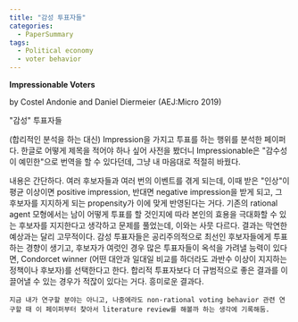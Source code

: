 ```yaml
---
title: "감성 투표자들"
categories:
  - PaperSummary
tags:
  - Political economy
  - voter behavior 
---
```


**Impressionable Voters**

by Costel Andonie and Daniel Diermeier  (AEJ:Micro 2019)

<!--
> We propose a model of impressionable voters. Impressionable voters vote based on impressions rather than maximizing expected utility. We apply our model to elections with multiple candidates and solve for the stationary distributions of the implied stochastic process. In elections with two candidates, we find that impressionable voters select the candidate that maximizes utilitarian welfare. In multi-candidate elections, Condorcet winners are elected provided that a majority of voters is able to sufficiently distinguish competing candidates. In such cases, models with impressionable voters may have better normative properties than models with rational voters.
-->

"감성" 투표자들

(합리적인 분석을 하는 대신) Impression을 가지고 투표를 하는 행위를 분석한 페이퍼다. 한글로 어떻게 제목을 적어야 하나 싶어 사전을 봤더니 Impressionable은 "감수성이 예민한"으로 번역을 할 수 있다던데, 그냥 내 마음대로 적절히 바꿨다.

내용은 간단하다. 여러 후보자들과 여러 번의 이벤트를 겪게 되는데, 이때 받은 "인상"이 평균 이상이면 positive impression, 반대면 negative impression을 받게 되고, 그 후보자를 지지하게 되는 propensity가 이에 맞게 반영된다는 거다. 기존의 rational agent 모형에서는 남이 어떻게 투표를 할 것인지에 따라 본인의 효용을 극대화할 수 있는 후보자를 지지한다고 생각하고 문제를 풀었는데, 이와는 사뭇 다르다. 결과는 막연한 예상과는 달리 고무적이다. 감성 투표자들은 공리주의적으로 최선인 후보자들에게 투표하는 경향이 생기고, 후보자가 여럿인 경우 많은 투표자들이 옥석을 가려낼 능력이 있다면, Condorcet winner (어떤 대안과 일대일 비교를 하더라도 과반수 이상이 지지하는 정책이나 후보자)를 선택한다고 한다. 합리적 투표자보다 더 규범적으로 좋은 결과를 이끌어낼 수 있는 경우가 적잖이 있다는 거다. 흥미로운 결과다. 

`지금 내가 연구할 분야는 아니고, 나중에라도 non-rational voting behavior 관련 연구할 때 이 페이퍼부터 찾아서 literature review를 해볼까 하는 생각에 기록해둠.`
